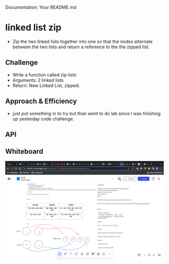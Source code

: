 Documentation: Your README.md
# linked list zip
<!-- Short summary or background information -->
- Zip the two linked lists together into one so that the nodes alternate between the two lists and return a reference to the the zipped list.
## Challenge
<!-- Description of the challenge -->
- Write a function called zip lists
- Arguments: 2 linked lists
- Return: New Linked List, zipped.

## Approach & Efficiency
<!-- What approach did you take? Why? What is the Big O space/time for this approach? -->
- just put something in to try but than went to do lab since I was finishing up yesterday code challenge.
## API
<!-- Description of each method publicly available to your Linked List -->

## Whiteboard
![](./CC-8-zip-list.png)
